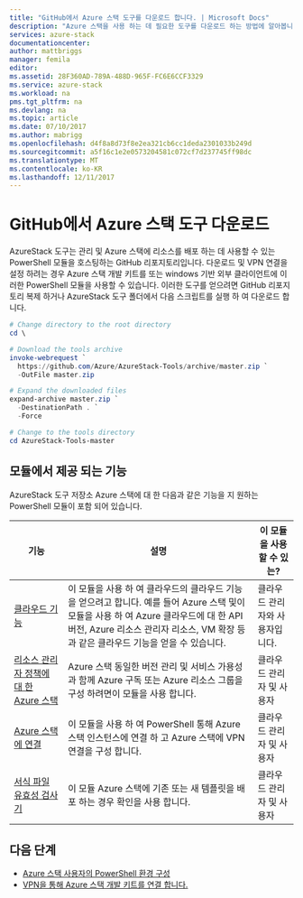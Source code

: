 ```yaml
---
title: "GitHub에서 Azure 스택 도구를 다운로드 합니다. | Microsoft Docs"
description: "Azure 스택을 사용 하는 데 필요한 도구를 다운로드 하는 방법에 알아봅니다."
services: azure-stack
documentationcenter: 
author: mattbriggs
manager: femila
editor: 
ms.assetid: 28F360AD-789A-488D-965F-FC6E6CCF3329
ms.service: azure-stack
ms.workload: na
pms.tgt_pltfrm: na
ms.devlang: na
ms.topic: article
ms.date: 07/10/2017
ms.author: mabrigg
ms.openlocfilehash: d4f8a8d73f8e2ea321cb6cc1deda2301033b249d
ms.sourcegitcommit: a5f16c1e2e0573204581c072cf7d237745ff98dc
ms.translationtype: MT
ms.contentlocale: ko-KR
ms.lasthandoff: 12/11/2017
---
```

# <a name="download-azure-stack-tools-from-github"></a>GitHub에서 Azure 스택 도구 다운로드

AzureStack 도구는 관리 및 Azure 스택에 리소스를 배포 하는 데 사용할 수 있는 PowerShell 모듈을 호스팅하는 GitHub 리포지토리입니다. 다운로드 및 VPN 연결을 설정 하려는 경우 Azure 스택 개발 키트를 또는 windows 기반 외부 클라이언트에 이러한 PowerShell 모듈을 사용할 수 있습니다. 이러한 도구를 얻으려면 GitHub 리포지토리 복제 하거나 AzureStack 도구 폴더에서 다음 스크립트를 실행 하 여 다운로드 합니다.

```PowerShell
# Change directory to the root directory 
cd \

# Download the tools archive
invoke-webrequest `
  https://github.com/Azure/AzureStack-Tools/archive/master.zip `
  -OutFile master.zip

# Expand the downloaded files
expand-archive master.zip `
  -DestinationPath . `
  -Force

# Change to the tools directory
cd AzureStack-Tools-master

```

## <a name="functionalities-provided-by-the-modules"></a>모듈에서 제공 되는 기능

AzureStack 도구 저장소 Azure 스택에 대 한 다음과 같은 기능을 지 원하는 PowerShell 모듈이 포함 되어 있습니다.  

| 기능 | 설명 | 이 모듈을 사용할 수 있는? |
| --- | --- | --- |
| [클라우드 기능](azure-stack-validate-templates.md) | 이 모듈을 사용 하 여 클라우드의 클라우드 기능을 얻으려고 합니다. 예를 들어 Azure 스택 및이 모듈을 사용 하 여 Azure 클라우드에 대 한 API 버전, Azure 리소스 관리자 리소스, VM 확장 등과 같은 클라우드 기능을 얻을 수 있습니다. | 클라우드 관리자와 사용자입니다. |
| [리소스 관리자 정책에 대 한 Azure 스택](azure-stack-policy-module.md) | Azure 스택 동일한 버전 관리 및 서비스 가용성과 함께 Azure 구독 또는 Azure 리소스 그룹을 구성 하려면이 모듈을 사용 합니다. | 클라우드 관리자 및 사용자 |
| [Azure 스택에 연결](azure-stack-connect-azure-stack.md) | 이 모듈을 사용 하 여 PowerShell 통해 Azure 스택 인스턴스에 연결 하 고 Azure 스택에 VPN 연결을 구성 합니다. | 클라우드 관리자 및 사용자 |
| [서식 파일 유효성 검사기](azure-stack-validate-templates.md) | 이 모듈 Azure 스택에 기존 또는 새 템플릿을 배포 하는 경우 확인을 사용 합니다. | 클라우드 관리자 및 사용자 |


## <a name="next-steps"></a>다음 단계
* [Azure 스택 사용자의 PowerShell 환경 구성](azure-stack-powershell-configure-user.md)   
* [VPN을 통해 Azure 스택 개발 키트를 연결 합니다.](azure-stack-connect-azure-stack.md)  
